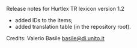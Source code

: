 Release notes for Hurtlex TR lexicon version 1.2
- added IDs to the items;
- added translation table (in the repository root).

Credits: Valerio Basile <basile@di.unito.it>
